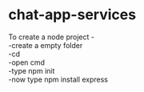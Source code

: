 # chat-app-services

To create a node project -<br /> 
  -create a empty folder<br /> 
  -cd <new dir><br /> 
  -open cmd<br /> 
  -type npm init<br /> 
  -now type npm install express<br /> 
  
